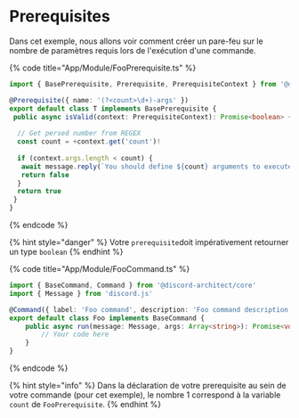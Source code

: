 # Prerequisites

Dans cet exemple, nous allons voir comment créer un pare-feu sur le nombre de paramètres requis lors de l'exécution d'une commande.

{% code title="App/Module/FooPrerequisite.ts" %}
```typescript
import { BasePrerequisite, Prerequisite, PrerequisiteContext } from '@discord-architect/core'

@Prerequisite({ name: '(?<count>\d+)-args' })
export default class T implements BasePrerequisite {
 public async isValid(context: PrerequisiteContext): Promise<boolean> {
 
  // Get persed number from REGEX
  const count = +context.get('count')!
  
  if (context.args.length < count) {
   await message.reply(`You should define ${count} arguments to execute this command.`)
   return false
  }
  return true
 }
}
```
{% endcode %}

{% hint style="danger" %}
Votre `prerequisite`doit impérativement retourner un type `boolean`
{% endhint %}

{% code title="App/Module/FooCommand.ts" %}
```typescript
import { BaseCommand, Command } from '@discord-architect/core'
import { Message } from 'discord.js'

@Command({ label: 'Foo command', description: 'Foo command description', require: ['1-args'], tag: 'foo' })
export default class Foo implements BaseCommand {
	public async run(message: Message, args: Array<string>): Promise<void> {
		// Your code here
	}
}

```
{% endcode %}

{% hint style="info" %}
Dans la déclaration de votre prerequisite au sein de votre commande \(pour cet exemple\), le nombre 1 correspond à la variable `count` de `FooPrerequisite`.
{% endhint %}

